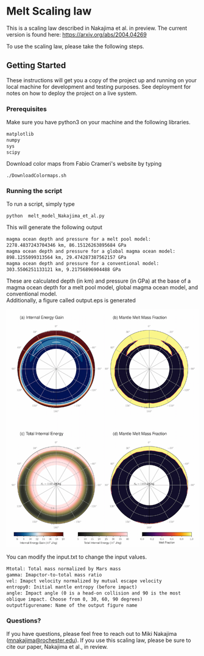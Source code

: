 # Melt Scaling law 

This is a scaling law described in Nakajima et al. in preview. The current version is found here:
https://arxiv.org/abs/2004.04269

To use the scaling law, please take the following steps.

## Getting Started

These instructions will get you a copy of the project up and running on your local machine for development and testing purposes. See deployment for notes on how to deploy the project on a live system.

### Prerequisites

Make sure you have python3 on your machine and the following libraries.

```
matplotlib
numpy
sys
scipy

```

Download color maps from Fabio Crameri's website by typing

```
./DownloadColormaps.sh 
```


### Running the script

To run a script, simply type

```
python  melt_model_Nakajima_et_al.py
```
This will generate the following output

```
magma ocean depth and pressure for a melt pool model: 2278.4837243704346 km, 86.15126263895684 GPa
magma ocean depth and pressure for a global magma ocean model: 898.1255099313564 km, 29.474287387562157 GPa
magma ocean depth and pressure for a conventional model: 303.5506251133121 km, 9.21756896904488 GPa
```

These are calculated depth (in km) and pressure (in GPa) at the base of a magma ocean depth for a melt pool model, global magma ocean model, and conventional model. <br />
Additionally, a figure called output.eps is generated <br />

![output.png](https://github.com/mikinakajima/MeltScalingLaw/blob/master/output.png)

You can modify the input.txt to change the input values.
```
Mtotal: Total mass normalized by Mars mass 
gamma: Imapctor-to-total mass ratio 
vel: Imapct velocity normalized by mutual escape velocity 
entropy0: Initial mantle entropy (before impact)
angle: Impact angle (0 is a head-on collision and 90 is the most oblique impact. Choose from 0, 30, 60, 90 degrees) 
outputfigurename: Name of the output figure name 
```


### Questions?

If you have questions, please feel free to reach out to Miki Nakajima (mnakajima@rochester.edu). If you use this scaling law, please be sure to cite our paper, Nakajima et al., in review.


